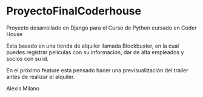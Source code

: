 # ProyectoFinalCoderhouse

Proyecto desarrollado en Django para el Curso de Python cursado en Coder House

Esta basado en una tienda de alquiler llamada Blockbuster, en la cual puedes registrar peliculas con su información, dar de alta empleados y socios con su id.

En el próximo feature esta pensado hacer una previsualización del trailer antes de realizar el alquiler.


Alexis Milano

